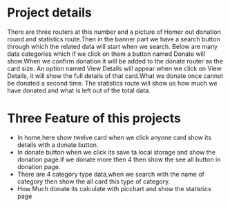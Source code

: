 # Project details
There are three routers at this number and a picture of Homer out donation round and statistics route.Then in the banner part we have a search button through which the related data will start when we search.
Below are many data categories which if we click on them a button named Donate will show.When we confirm donation it will be added to the donate router as the card size.
An option named View Details will appear when we click on View Details, it will show the full details of that card.What we donate once cannot be donated a second time.
The statistics route will show us how much we have donated and what is left out of the total data.

# Three Feature of this projects
* In home,here show twelve card when we click anyone card show its details with a donate button.
* In donate button when we click its save ta local storage and show the donation page.if we donate more then 4 then show the see all button in donation page.
* There are 4 category type data,when we search with the name of category then show the all card this type of category.
* How Much donate its calculate with picchart and show the statistics page
